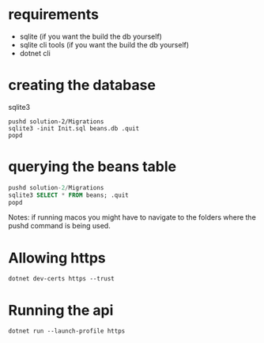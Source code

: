# requirements

- sqlite (if you want the build the db yourself)
- sqlite cli tools (if you want the build the db yourself)
- dotnet cli

# creating the database

sqlite3

```
pushd solution-2/Migrations
sqlite3 -init Init.sql beans.db .quit
popd
```

# querying the beans table

```sql
pushd solution-2/Migrations
sqlite3 SELECT * FROM beans; .quit
popd
```

Notes:
if running macos you might have to navigate to the folders where the pushd command is being used.

# Allowing https

```
dotnet dev-certs https --trust
```

# Running the api

```
dotnet run --launch-profile https
```
